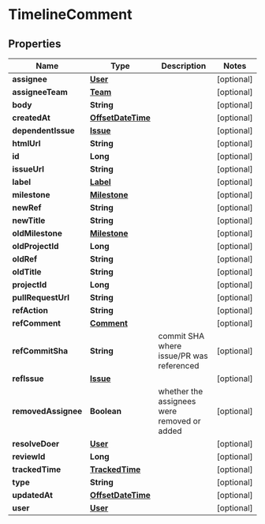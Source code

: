 
# TimelineComment

## Properties
Name | Type | Description | Notes
------------ | ------------- | ------------- | -------------
**assignee** | [**User**](User.md) |  |  [optional]
**assigneeTeam** | [**Team**](Team.md) |  |  [optional]
**body** | **String** |  |  [optional]
**createdAt** | [**OffsetDateTime**](OffsetDateTime.md) |  |  [optional]
**dependentIssue** | [**Issue**](Issue.md) |  |  [optional]
**htmlUrl** | **String** |  |  [optional]
**id** | **Long** |  |  [optional]
**issueUrl** | **String** |  |  [optional]
**label** | [**Label**](Label.md) |  |  [optional]
**milestone** | [**Milestone**](Milestone.md) |  |  [optional]
**newRef** | **String** |  |  [optional]
**newTitle** | **String** |  |  [optional]
**oldMilestone** | [**Milestone**](Milestone.md) |  |  [optional]
**oldProjectId** | **Long** |  |  [optional]
**oldRef** | **String** |  |  [optional]
**oldTitle** | **String** |  |  [optional]
**projectId** | **Long** |  |  [optional]
**pullRequestUrl** | **String** |  |  [optional]
**refAction** | **String** |  |  [optional]
**refComment** | [**Comment**](Comment.md) |  |  [optional]
**refCommitSha** | **String** | commit SHA where issue/PR was referenced |  [optional]
**refIssue** | [**Issue**](Issue.md) |  |  [optional]
**removedAssignee** | **Boolean** | whether the assignees were removed or added |  [optional]
**resolveDoer** | [**User**](User.md) |  |  [optional]
**reviewId** | **Long** |  |  [optional]
**trackedTime** | [**TrackedTime**](TrackedTime.md) |  |  [optional]
**type** | **String** |  |  [optional]
**updatedAt** | [**OffsetDateTime**](OffsetDateTime.md) |  |  [optional]
**user** | [**User**](User.md) |  |  [optional]



